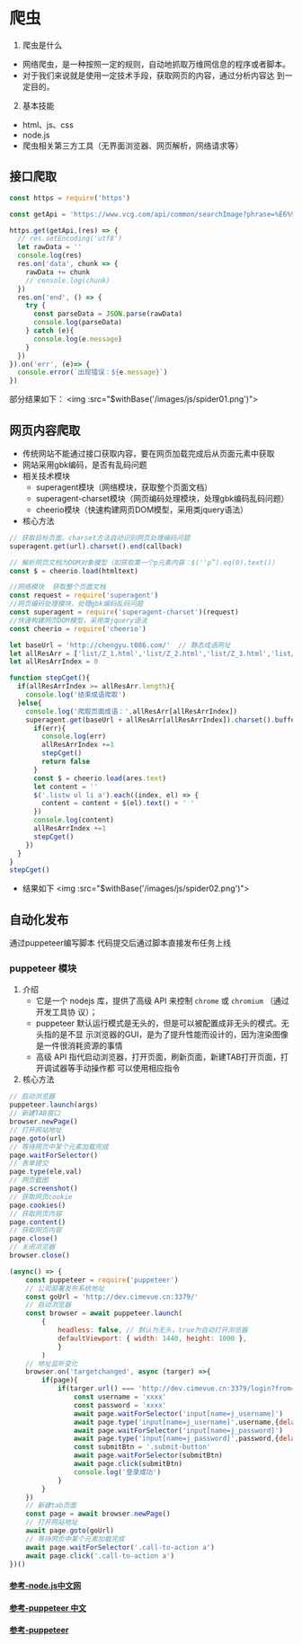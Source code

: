# 爬虫
1. 爬虫是什么
* 网络爬虫，是一种按照一定的规则，自动地抓取万维网信息的程序或者脚本。
* 对于我们来说就是使用一定技术手段，获取网页的内容，通过分析内容达 到一定目的。
2. 基本技能
* html、js、css
* node.js
* 爬虫相关第三方工具（无界面浏览器、网页解析，网络请求等）
## 接口爬取

```javascript
const https = require('https')

const getApi = 'https://www.vcg.com/api/common/searchImage?phrase=%E6%98%A5%E5%A4%A9&graphicalStyle%5B0%5D=1&page=1'

https.get(getApi,(res) => {
  // res.setEncoding('utf8')
  let rawData = ''
  console.log(res)
  res.on('data', chunk => {
    rawData += chunk
    // console.log(chunk)
  })
  res.on('end', () => {
    try {
      const parseData = JSON.parse(rawData)
      console.log(parseData)
    } catch (e){
      console.log(e.message)
    }
  })
}).on('err', (e)=> {
  console.error(`出现错误：${e.message}`)
})
```
部分结果如下：
<img :src="$withBase('/images/js/spider01.png')">

## 网页内容爬取
* 传统网站不能通过接口获取内容，要在网页加载完成后从页面元素中获取
* 网站采用gbk编码，是否有乱码问题
* 相关技术模块
    * superagent模块（网络模块，获取整个页面文档）
    * superagent-charset模块（网页编码处理模块，处理gbk编码乱码问题）
    * cheerio模块（快速构建网页DOM模型，采用类jquery语法）
* 核心方法
```javascript
// 获取目标页面，charset方法自动识别网页处理编码问题
superagent.get(url).charset().end(callback)

// 解析网页文档为DOM对象模型（如获取第一个p元素内容：$(''p”).eq(0).text()）
const $ = cheerio.load(htmltext)
```
```javascript
//网络模块  获取整个页面文档
const request = require('superagent')  
//网页编码处理模块，处理gbk编码乱码问题
const superagent = require('superagent-charset')(request)  
//快速构建网页DOM模型，采用类jquery语法
const cheerio = require('cheerio') 

let baseUrl = 'http://chengyu.t086.com/'  // 静态成语网址
let allResArr = ['list/Z_1.html','list/Z_2.html','list/Z_3.html','list/Z_4.html','list/Z_5.html']
let allResArrIndex = 0

function stepCget(){
  if(allResArrIndex >= allResArr.length){
    console.log('结束成语爬取')
  }else{
    console.log('爬取页面成语：',allResArr[allResArrIndex])
    superagent.get(baseUrl + allResArr[allResArrIndex]).charset().buffer(true).end((err, ares)=>{
      if(err){
        console.log(err)
        allResArrIndex +=1
        stepCget()
        return false
      }
      const $ = cheerio.load(ares.text)
      let content = ''
      $('.listw ul li a').each((index, el) => {
        content = content + $(el).text() + ' '
      }) 
      console.log(content)
      allResArrIndex +=1
      stepCget()
    })
  }
}
stepCget()
```
* 结果如下
<img :src="$withBase('/images/js/spider02.png')">

## 自动化发布
通过puppeteer编写脚本 代码提交后通过脚本直接发布任务上线
### puppeteer 模块
1. 介绍
    * 它是一个 nodejs 库，提供了高级 API 来控制 `chrome` 或 `chromium` （通过开发工具协 议）；
    * puppeteer 默认运行模式是无头的，但是可以被配置成非无头的模式。无头指的是不显 示浏览器的GUI，是为了提升性能而设计的，因为渲染图像是一件很消耗资源的事情
    * 高级 API 指代启动浏览器，打开页面，刷新页面，新建TAB打开页面，打开调试器等手动操作都 可以使用相应指令
2. 核心方法
```javascript
// 启动浏览器
puppeteer.launch(args)
// 新建TAB窗口
browser.newPage()
// 打开网站地址
page.goto(url)
// 等待网页中某个元素加载完成
page.waitForSelector()
// 表单提交
page.type(ele,val)
// 网页截图
page.screenshot()
// 获取网页cookie  
page.cookies()
// 获取网页内容
page.content()
// 获取网页内容 
page.close()
// 关闭浏览器
browser.close()
```
```javascript
(async() => {
    const puppeteer = require('puppeteer')
    // 公司部署发布系统地址
    const goUrl = 'http://dev.cimevue.cn:3379/'
    // 启动浏览器
    const browser = await puppeteer.launch(
        {
            headless: false, // 默认为无头，true为自动打开浏览器
            defaultViewport: { width: 1440, height: 1000 },
            }
        )
    // 地址监听变化
    browser.on('targetchanged', async (targer) =>{
        if(page){
            if(targer.url() === 'http://dev.cimevue.cn:3379/login?from=/'){ 
                const username = 'xxxx'
                const password = 'xxxx'
                await page.waitForSelector('input[name=j_username]')
                await page.type('input[name=j_username]',username,{delay:100})
                await page.waitForSelector('input[name=j_password]')
                await page.type('input[name=j_password]',password,{delay:100})
                const submitBtn = '.submit-button'
                await page.waitForSelector(submitBtn)
                await page.click(submitBtn)
                console.log('登录成功')
            }
        }
    })
    // 新建tab页面
    const page = await browser.newPage()
    // 打开网站地址
    await page.goto(goUrl)
    // 等待网页中某个元素加载完成
    await page.waitForSelector('.call-to-action a')
    await page.click('.call-to-action a')
})()
```

#### [参考-node.js中文网](http://nodejs.cn/learn)
#### [参考-puppeteer 中文](https://zhaoqize.github.io/puppeteer-api-zh_CN/)
#### [参考-puppeteer](https://github.com/puppeteer/puppeteer)

